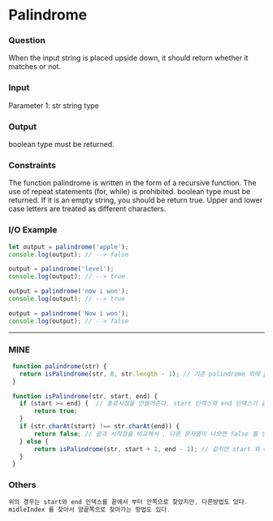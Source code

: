 # Palindrome
### Question
When the input string is placed upside down, it should return whether it matches or not.

### Input
Parameter 1: str
string type
### Output
boolean type must be returned.
### Constraints
The function palindrome is written in the form of a recursive function.
The use of repeat statements (for, while) is prohibited.
boolean type must be returned.
If it is an empty string, you should be return true.
Upper and lower case letters are treated as different characters.
### I/O Example
```js
let output = palindrome('apple');
console.log(output); // --> false

output = palindrome('level');
console.log(output); // --> true

output = palindrome('now i won');
console.log(output); // --> true

output = palindrome('Now i won');
console.log(output); // --> false
```

- - -
### MINE
```js
 function palindrome(str) {
   return isPalindrome(str, 0, str.length - 1); // 기존 palindrome 외에 palindrome 을 판별하는 외부함수를 만들었다.
 }

 function isPalindrome(str, start, end) {
   if (start >= end) {  // 종료시점을 만들어준다. start 인덱스와 end 인덱스가 같으면 true 를 리턴한다. 다른점을 못찾았기 때문
       return true;
   }
   if (str.charAt(start) !== str.charAt(end)) {
       return false; // 끝과 시작점을 비교해서 , 다른 문자열이 나오면 false 를 반환한다.
   } else {
       return isPalindrome(str, start + 1, end - 1); // 같지만 start 와 end가 같아질때까지 재귀함수를 실행한다.
   }
 }

```

### Others
```js
위의 경우는 start와 end 인덱스를 끝에서 부터 안쪽으로 찾았지만, 다른방법도 있다.
midleIndex 를 찾아서 양끝쪽으로 찾아가는 방법도 있다. 
```
